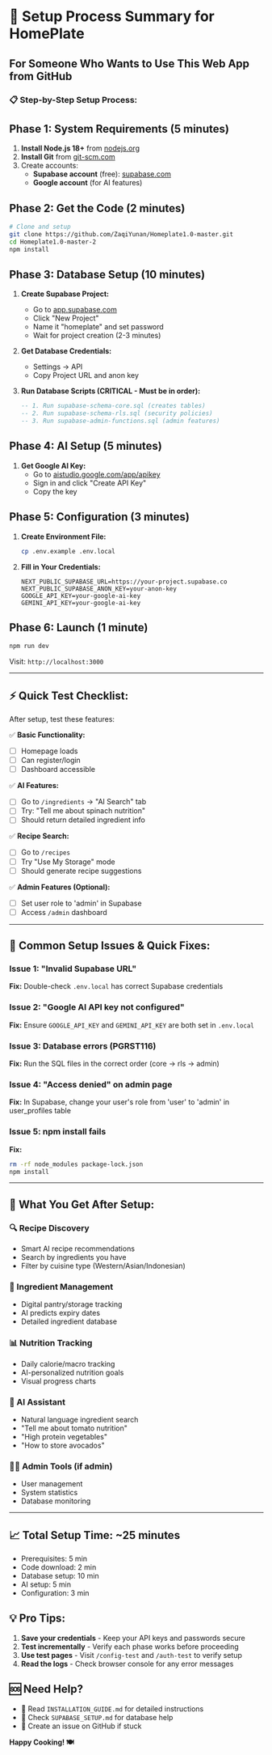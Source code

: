 # 🎯 Setup Process Summary for HomePlate

## For Someone Who Wants to Use This Web App from GitHub

### 📋 **Step-by-Step Setup Process:**

## **Phase 1: System Requirements (5 minutes)**
1. **Install Node.js 18+** from [nodejs.org](https://nodejs.org/)
2. **Install Git** from [git-scm.com](https://git-scm.com/)
3. Create accounts:
   - **Supabase account** (free): [supabase.com](https://supabase.com/)
   - **Google account** (for AI features)

## **Phase 2: Get the Code (2 minutes)**
```bash
# Clone and setup
git clone https://github.com/ZaqiYunan/Homeplate1.0-master.git
cd Homeplate1.0-master-2
npm install
```

## **Phase 3: Database Setup (10 minutes)**
1. **Create Supabase Project:**
   - Go to [app.supabase.com](https://app.supabase.com/)
   - Click "New Project"
   - Name it "homeplate" and set password
   - Wait for project creation (2-3 minutes)

2. **Get Database Credentials:**
   - Settings → API
   - Copy Project URL and anon key

3. **Run Database Scripts (CRITICAL - Must be in order):**
   ```sql
   -- 1. Run supabase-schema-core.sql (creates tables)
   -- 2. Run supabase-schema-rls.sql (security policies)  
   -- 3. Run supabase-admin-functions.sql (admin features)
   ```

## **Phase 4: AI Setup (5 minutes)**
1. **Get Google AI Key:**
   - Go to [aistudio.google.com/app/apikey](https://aistudio.google.com/app/apikey)
   - Sign in and click "Create API Key"
   - Copy the key

## **Phase 5: Configuration (3 minutes)**
1. **Create Environment File:**
   ```bash
   cp .env.example .env.local
   ```

2. **Fill in Your Credentials:**
   ```env
   NEXT_PUBLIC_SUPABASE_URL=https://your-project.supabase.co
   NEXT_PUBLIC_SUPABASE_ANON_KEY=your-anon-key
   GOOGLE_API_KEY=your-google-ai-key
   GEMINI_API_KEY=your-google-ai-key
   ```

## **Phase 6: Launch (1 minute)**
```bash
npm run dev
```
Visit: `http://localhost:3000`

---

## **⚡ Quick Test Checklist:**

After setup, test these features:

✅ **Basic Functionality:**
- [ ] Homepage loads
- [ ] Can register/login
- [ ] Dashboard accessible

✅ **AI Features:**
- [ ] Go to `/ingredients` → "AI Search" tab
- [ ] Try: "Tell me about spinach nutrition"
- [ ] Should return detailed ingredient info

✅ **Recipe Search:**
- [ ] Go to `/recipes`
- [ ] Try "Use My Storage" mode
- [ ] Should generate recipe suggestions

✅ **Admin Features (Optional):**
- [ ] Set user role to 'admin' in Supabase
- [ ] Access `/admin` dashboard

---

## **🚨 Common Setup Issues & Quick Fixes:**

### **Issue 1: "Invalid Supabase URL"**
**Fix:** Double-check `.env.local` has correct Supabase credentials

### **Issue 2: "Google AI API key not configured"**
**Fix:** Ensure `GOOGLE_API_KEY` and `GEMINI_API_KEY` are both set in `.env.local`

### **Issue 3: Database errors (PGRST116)**
**Fix:** Run the SQL files in the correct order (core → rls → admin)

### **Issue 4: "Access denied" on admin page**
**Fix:** In Supabase, change your user's role from 'user' to 'admin' in user_profiles table

### **Issue 5: npm install fails**
**Fix:** 
```bash
rm -rf node_modules package-lock.json
npm install
```

---

## **📱 What You Get After Setup:**

### **🔍 Recipe Discovery**
- Smart AI recipe recommendations
- Search by ingredients you have
- Filter by cuisine type (Western/Asian/Indonesian)

### **🥬 Ingredient Management**
- Digital pantry/storage tracking
- AI predicts expiry dates
- Detailed ingredient database

### **📊 Nutrition Tracking**
- Daily calorie/macro tracking
- AI-personalized nutrition goals
- Visual progress charts

### **🤖 AI Assistant**
- Natural language ingredient search
- "Tell me about tomato nutrition"
- "High protein vegetables"
- "How to store avocados"

### **👨‍💼 Admin Tools** (if admin)
- User management
- System statistics
- Database monitoring

---

## **📈 Total Setup Time: ~25 minutes**
- Prerequisites: 5 min
- Code download: 2 min  
- Database setup: 10 min
- AI setup: 5 min
- Configuration: 3 min

## **💡 Pro Tips:**
1. **Save your credentials** - Keep your API keys and passwords secure
2. **Test incrementally** - Verify each phase works before proceeding
3. **Use test pages** - Visit `/config-test` and `/auth-test` to verify setup
4. **Read the logs** - Check browser console for any error messages

## **🆘 Need Help?**
- 📖 Read `INSTALLATION_GUIDE.md` for detailed instructions
- 🔧 Check `SUPABASE_SETUP.md` for database help
- 🐛 Create an issue on GitHub if stuck

**Happy Cooking! 🍽️**
